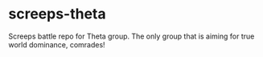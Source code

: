 # screeps-theta
Screeps battle repo for Theta group. The only group that is aiming for true world dominance, comrades!